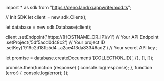 import * as sdk from "https://deno.land/x/appwrite/mod.ts";

// Init SDK
let client = new sdk.Client();

let database = new sdk.Database(client);

client
    .setEndpoint('https://[HOSTNAME_OR_IP]/v1') // Your API Endpoint
    .setProject('5df5acd0d48c2') // Your project ID
    .setKey('919c2d18fb5d4...a2ae413da83346ad2') // Your secret API key
;


let promise = database.createDocument('[COLLECTION_ID]', {}, [], []);

promise.then(function (response) {
    console.log(response);
}, function (error) {
    console.log(error);
});